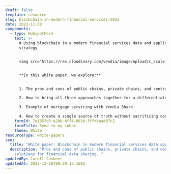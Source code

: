 ```yaml
---
draft: false
template: resource
slug: blockchain-in-modern-financial-services-2022
date: 2022-11-30
components:
  - type: HubspotForm
    text: >-
      # Using blockchain in a modern financial services data and application
      strategy


      <img src="https://res.cloudinary.com/vendia/image/upload/c_scale,w_500/f_auto,q_90/v1669869725/housing_hp9nao.webp" alt="" class="image-float-right" width="246" />


      **In this white paper, we explore:**


      1. The pros and cons of public chains, private chains, and centralized solutions for financial data sharing

      2. How to bring all three approaches together for a differentiated solution.

      3. Example of mortgage servicing with Vendia Share.

      4. How to create a single source of truth without sacrificing control.
    formId: 7e1857d5-e2bb-4ff4-8630-fffdbaad07c2
    formTitle: Send to my inbox
    theme: White
resourceType: white-papers
seo:
  title: "White paper: Blockchain in modern financial services data applications"
  description: "Pros and cons of public chains, private chains, and centralized
    solutions for financial data sharing. "
updatedBy: Caroll Casbeer
updatedAt: 2022-12-10T00:29:13.169Z
---
```


